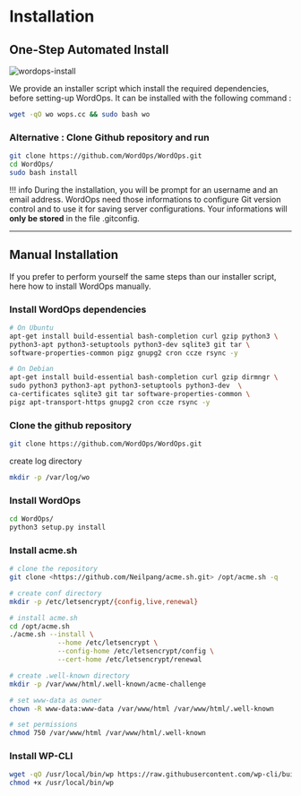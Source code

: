# Installation

## One-Step Automated Install

![wordops-install](https://netdata.wordops.eu/netdata/api/v1/badge.svg?chart=web_log_wops.cc.requests_per_url&options=unaligned&dimensions=download&group=sum&after=-86400&label=today&units=installations&precision=0)

We provide an installer script which install the required dependencies, before setting-up WordOps. It can be installed with the following command :

```bash
wget -qO wo wops.cc && sudo bash wo
```

### Alternative : Clone Github repository and run

```bash
git clone https://github.com/WordOps/WordOps.git
cd WordOps/
sudo bash install
```

!!! info
    During the installation, you will be prompt for an username and an email address. WordOps need those informations to configure Git version control and to use it for saving server configurations. Your informations will **only be stored** in the file .gitconfig.

---

## Manual Installation

If you prefer to perform yourself the same steps than our installer script, here how to install WordOps manually.

### Install WordOps dependencies

```bash
# On Ubuntu
apt-get install build-essential bash-completion curl gzip python3 \
python3-apt python3-setuptools python3-dev sqlite3 git tar \
software-properties-common pigz gnupg2 cron ccze rsync -y

# On Debian
apt-get install build-essential bash-completion curl gzip dirmngr \
sudo python3 python3-apt python3-setuptools python3-dev  \
ca-certificates sqlite3 git tar software-properties-common \
pigz apt-transport-https gnupg2 cron ccze rsync -y
```

### Clone the github repository

```bash
git clone https://github.com/WordOps/WordOps.git
```

create log directory

```bash
mkdir -p /var/log/wo
```

### Install WordOps

```bash
cd WordOps/
python3 setup.py install
```

### Install acme.sh

```bash
# clone the repository
git clone <https://github.com/Neilpang/acme.sh.git> /opt/acme.sh -q

# create conf directory
mkdir -p /etc/letsencrypt/{config,live,renewal}

# install acme.sh
cd /opt/acme.sh
./acme.sh --install \
            --home /etc/letsencrypt \
            --config-home /etc/letsencrypt/config \
            --cert-home /etc/letsencrypt/renewal

# create .well-known directory
mkdir -p /var/www/html/.well-known/acme-challenge

# set www-data as owner
chown -R www-data:www-data /var/www/html /var/www/html/.well-known

# set permissions
chmod 750 /var/www/html /var/www/html/.well-known
```

### Install WP-CLI

```bash
wget -qO /usr/local/bin/wp https://raw.githubusercontent.com/wp-cli/builds/gh-pages/phar/wp-cli.phar
chmod +x /usr/local/bin/wp
```
